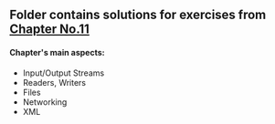 <html>
  <h2>Folder contains solutions for exercises from <a href="http://math.hws.edu/javanotes/c11/index.html">Chapter No.11<a/></h2>
  <h4>Chapter's main aspects:</h4> 
  <ul>
    <li>Input/Output Streams</li>
    <li>Readers, Writers</li>
    <li>Files</li>
    <li>Networking</li>
    <li>XML</li>
  </ul>
</html>
